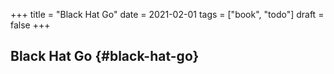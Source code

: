 +++
title = "Black Hat Go"
date = 2021-02-01
tags = ["book", "todo"]
draft = false
+++

## Black Hat Go {#black-hat-go}
